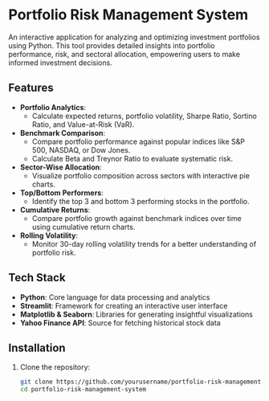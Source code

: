 # Portfolio Risk Management System  

An interactive application for analyzing and optimizing investment portfolios using Python. This tool provides detailed insights into portfolio performance, risk, and sectoral allocation, empowering users to make informed investment decisions.  

## Features  
- **Portfolio Analytics**:  
  - Calculate expected returns, portfolio volatility, Sharpe Ratio, Sortino Ratio, and Value-at-Risk (VaR).  
- **Benchmark Comparison**:  
  - Compare portfolio performance against popular indices like S&P 500, NASDAQ, or Dow Jones.  
  - Calculate Beta and Treynor Ratio to evaluate systematic risk.  
- **Sector-Wise Allocation**:  
  - Visualize portfolio composition across sectors with interactive pie charts.  
- **Top/Bottom Performers**:  
  - Identify the top 3 and bottom 3 performing stocks in the portfolio.  
- **Cumulative Returns**:  
  - Compare portfolio growth against benchmark indices over time using cumulative return charts.  
- **Rolling Volatility**:  
  - Monitor 30-day rolling volatility trends for a better understanding of portfolio risk.  

## Tech Stack  
- **Python**: Core language for data processing and analytics  
- **Streamlit**: Framework for creating an interactive user interface  
- **Matplotlib & Seaborn**: Libraries for generating insightful visualizations  
- **Yahoo Finance API**: Source for fetching historical stock data  

## Installation  

1. Clone the repository:  
   ```bash  
   git clone https://github.com/yourusername/portfolio-risk-management-system.git  
   cd portfolio-risk-management-system  
